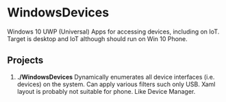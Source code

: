 # WindowsDevices
Windows 10 UWP (Universal) Apps for accessing devices, including on IoT. Target is desktop and IoT although should run on Win 10 Phone.

## Projects

1. **./WindowsDevices**
Dynamically enumerates all device interfaces (i.e. devices) on the system. Can apply various filters such only USB. Xaml layout is probably not suitable for phone. Like Device Manager.
